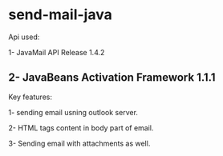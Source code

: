 # send-mail-java
Api used:

1- JavaMail API Release 1.4.2

2- JavaBeans Activation Framework 1.1.1
------
Key features:

1- sending email usning outlook server.

2- HTML tags content in body part of email.

3- Sending email with attachments as well.
